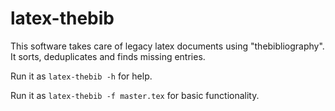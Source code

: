 # latex-thebib
This software takes care of legacy latex documents using "thebibliography".
It sorts, deduplicates and finds missing entries.

Run it as `latex-thebib -h` for help.

Run it as `latex-thebib -f master.tex` for basic functionality.